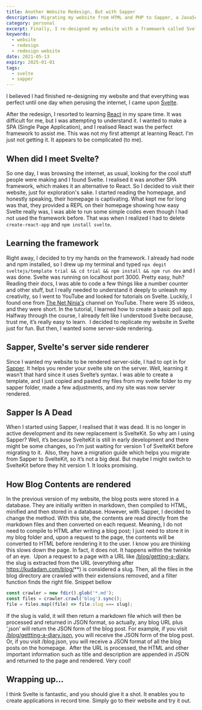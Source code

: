 ```yaml
---
title: Another Website Redesign, But with Sapper
description: Migrating my website from HTML and PHP to Sapper, a JavaScript framework for building web apps
category: personal
excerpt: Finally, I re-designed my website with a framework called Svelte
keywords:
  - website
  - redesign
  - redesign website
date: 2021-05-13
expiry: 2025-01-01
tags:
  - svelte
  - sapper
---
```


I believed I had finished re-designing my website and that everything was perfect until one day when perusing the internet, I came upon [Svelte](https://svelte.dev/).

After the redesign, I resorted to learning [React](https://reactjs.org/) in my spare time. It was difficult for me, but I was attempting to understand it. I wanted to make a SPA (Single Page Application), and I realised React was the perfect framework to assist me. This was not my first attempt at learning React. I'm just not getting it. It appears to be complicated (to me).

## When did I meet Svelte?

So one day, I was browsing the internet, as usual, looking for the cool stuff people were making and I found Svelte. I realised it was another SPA framework, which makes it an alternative to React. So I decided to visit their website, just for exploration's sake.
I started reading the homepage, and honestly speaking, their homepage is captivating.
What kept me for long was that, they provided a REPL on their homepage showing how easy Svelte really was, I was able to run some simple codes even though I had not used the framework before. That was when I realized I had to delete `create-react-app` and `npm install svelte`.

## Learning the framework

Right away, I decided to try my hands on the framework. I already had node and npm installed, so I drew up my terminal and typed `npx degit sveltejs/template trial && cd trial && npm install && npm run dev` and I was done. Svelte was running on localhost port 3000. Pretty easy, huh? 
Reading their docs, I was able to code a few things like a number counter and other stuff, but I really needed to understand it deeply to unleash my creativity, so I went to YouTube and looked for tutorials on Svelte. Luckily, I found one from [The Net Ninja's](https://netninja.dev/) channel on YouTube. There were 35 videos, and they were short. In the tutorial, I learned how to create a basic poll app. Halfway through the course, I already felt like I understood Svelte because, trust me, it’s really easy to learn. 
I decided to replicate my website in Svelte just for fun. But then, I wanted some server-side rendering.

## Sapper, Svelte's server side renderer

Since I wanted my website to be rendered server-side, I had to opt in for [Sapper](https://github.com/sveltejs/sapper). It helps you render your svelte site on the server. Well, learning it wasn’t that hard since it uses Svelte’s syntax. I was able to create a template, and I just copied and pasted my files from my svelte folder to my sapper folder, made a few adjustments, and my site was now server rendered.

## Sapper Is A Dead

When I started using Sapper, I realised that it was dead. It is no longer in active development and its new replacement is SvelteKit. So why am I using Sapper? Well, it’s because SvelteKit is still in early development and there might be some changes, so I'm just waiting for version 1 of SvelteKit before migrating to it. 
Also, they have a migration guide which helps you migrate from Sapper to SvelteKit, so it’s not a big deal. But maybe I might switch to SvelteKit before they hit version 1. It looks promising.

## How Blog Contents are rendered

In the previous version of my website, the blog posts were stored in a database. They are initially written in markdown, then compiled to HTML, minified and then stored in a database. However, with Sapper, I decided to change the method. With this site, the contents are read directly from the markdown files and then converted on each request. Meaning, I do not need to compile to HTML after writing a blog post; I just need to store it in my blog folder and, upon a request to the page, the contents will be converted to HTML before rendering it to the user. I know you are thinking this slows down the page. In fact, it does not. It happens within the twinkle of an eye. 
Upon a request to a page with a URL like [/blog/getting-a-diary](/blog/getting-a-diary), the slug is extracted from the URL (everything after https://kudadam.com/blog/**) is considered a slug. Then, all the files in the blog directory are crawled with their extensions removed, and a filter function finds the right file. Snippet bellow

```js
const crawler = new fdir().glob('*.md');
const files = crawler.crawl('blog').sync();
file = files.map((file) => file.slug === slug);
```

If the slug is valid, it will then return a markdown file which will then be processed and returned in JSON format, so actually, any blog URL plus ‘.json’ will return the JSON form of the blog post. For example, if you visit [/blog/gettting-a-diary.json](https://www.kudadam.com/blog/gettting-a-diary.json), you will receive the JSON form of the blog post. Or, if you visit /blog.json, you will receive a JSON format of all the blog posts on the homepage. 
After the URL is processed, the HTML and other important information such as title and description are appended in JSON and returned to the page and rendered. Very cool!

## Wrapping up...

I think Svelte is fantastic, and you should give it a shot. It enables you to create applications in record time. Simply go to their website and try it out.
